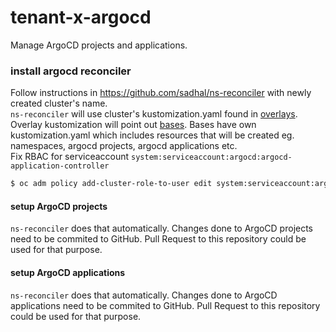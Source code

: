 # tenant-x-argocd

Manage ArgoCD projects and applications.  

### install argocd reconciler

Follow instructions in https://github.com/sadhal/ns-reconciler with newly created cluster's name.  
`ns-reconciler` will use cluster's kustomization.yaml found in [overlays](overlays/). Overlay kustomization will point out [bases](bases/). Bases have own kustomization.yaml which includes resources that will be created eg. namespaces, argocd projects, argocd applications etc.  
Fix RBAC for serviceaccount `system:serviceaccount:argocd:argocd-application-controller`  

```bash
$ oc adm policy add-cluster-role-to-user edit system:serviceaccount:argocd:argocd-application-controller
```

#### setup ArgoCD projects

`ns-reconciler` does that automatically. Changes done to ArgoCD projects need to be commited to GitHub. Pull Request to this repository could be used for that purpose.  

#### setup ArgoCD applications

`ns-reconciler` does that automatically. Changes done to ArgoCD applications need to be commited to GitHub. Pull Request to this repository could be used for that purpose.  
